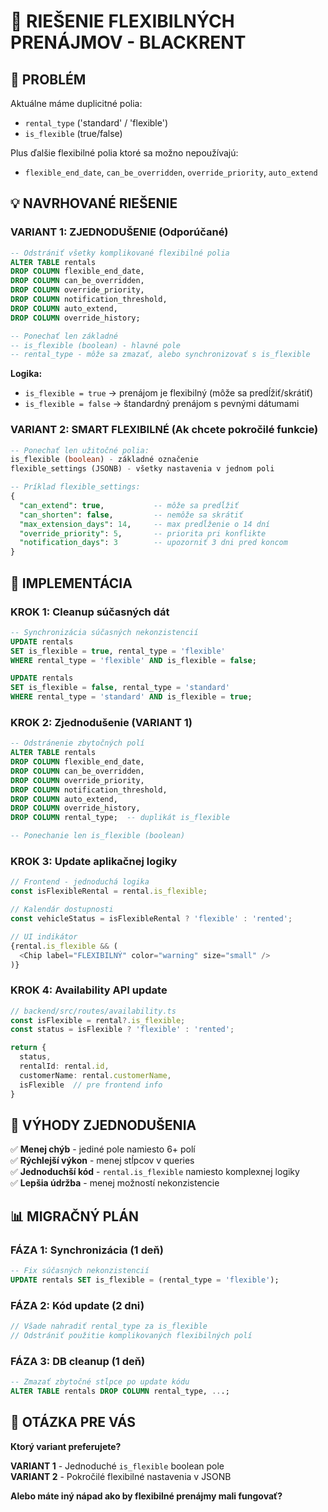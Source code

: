 # 🔄 **RIEŠENIE FLEXIBILNÝCH PRENÁJMOV - BLACKRENT**

## 🎯 **PROBLÉM**
Aktuálne máme duplicitné polia:
- `rental_type` ('standard' / 'flexible') 
- `is_flexible` (true/false)

Plus ďalšie flexibilné polia ktoré sa možno nepoužívajú:
- `flexible_end_date`, `can_be_overridden`, `override_priority`, `auto_extend`

## 💡 **NAVRHOVANÉ RIEŠENIE**

### **VARIANT 1: ZJEDNODUŠENIE (Odporúčané)**
```sql
-- Odstrániť všetky komplikované flexibilné polia
ALTER TABLE rentals 
DROP COLUMN flexible_end_date,
DROP COLUMN can_be_overridden, 
DROP COLUMN override_priority,
DROP COLUMN notification_threshold,
DROP COLUMN auto_extend,
DROP COLUMN override_history;

-- Ponechať len základné
-- is_flexible (boolean) - hlavné pole
-- rental_type - môže sa zmazať, alebo synchronizovať s is_flexible
```

**Logika:**
- `is_flexible = true` → prenájom je flexibilný (môže sa predĺžiť/skrátiť)
- `is_flexible = false` → štandardný prenájom s pevnými dátumami

### **VARIANT 2: SMART FLEXIBILNÉ (Ak chcete pokročilé funkcie)**
```sql
-- Ponechať len užitočné polia:
is_flexible (boolean) - základné označenie
flexible_settings (JSONB) - všetky nastavenia v jednom poli

-- Príklad flexible_settings:
{
  "can_extend": true,           -- môže sa predĺžiť
  "can_shorten": false,         -- nemôže sa skrátiť  
  "max_extension_days": 14,     -- max predĺženie o 14 dní
  "override_priority": 5,       -- priorita pri konflikte
  "notification_days": 3        -- upozorniť 3 dni pred koncom
}
```

## 🔧 **IMPLEMENTÁCIA**

### **KROK 1: Cleanup súčasných dát**
```sql
-- Synchronizácia súčasných nekonzistencií
UPDATE rentals 
SET is_flexible = true, rental_type = 'flexible'
WHERE rental_type = 'flexible' AND is_flexible = false;

UPDATE rentals 
SET is_flexible = false, rental_type = 'standard'  
WHERE rental_type = 'standard' AND is_flexible = true;
```

### **KROK 2: Zjednodušenie (VARIANT 1)**
```sql
-- Odstránenie zbytočných polí
ALTER TABLE rentals 
DROP COLUMN flexible_end_date,
DROP COLUMN can_be_overridden, 
DROP COLUMN override_priority,
DROP COLUMN notification_threshold,
DROP COLUMN auto_extend,
DROP COLUMN override_history,
DROP COLUMN rental_type;  -- duplikát is_flexible

-- Ponechanie len is_flexible (boolean)
```

### **KROK 3: Update aplikačnej logiky**
```typescript
// Frontend - jednoduchá logika
const isFlexibleRental = rental.is_flexible;

// Kalendár dostupnosti
const vehicleStatus = isFlexibleRental ? 'flexible' : 'rented';

// UI indikátor
{rental.is_flexible && (
  <Chip label="FLEXIBILNÝ" color="warning" size="small" />
)}
```

### **KROK 4: Availability API update**
```typescript
// backend/src/routes/availability.ts
const isFlexible = rental?.is_flexible;
const status = isFlexible ? 'flexible' : 'rented';

return {
  status,
  rentalId: rental.id,
  customerName: rental.customerName,
  isFlexible  // pre frontend info
}
```

## 🎯 **VÝHODY ZJEDNODUŠENIA**

✅ **Menej chýb** - jediné pole namiesto 6+ polí  
✅ **Rýchlejší výkon** - menej stĺpcov v queries  
✅ **Jednoduchší kód** - `rental.is_flexible` namiesto komplexnej logiky  
✅ **Lepšia údržba** - menej možností nekonzistencie  

## 📊 **MIGRAČNÝ PLÁN**

### **FÁZA 1: Synchronizácia (1 deň)**
```sql
-- Fix súčasných nekonzistencií
UPDATE rentals SET is_flexible = (rental_type = 'flexible');
```

### **FÁZA 2: Kód update (2 dni)**
```typescript  
// Všade nahradiť rental_type za is_flexible
// Odstrániť použitie komplikovaných flexibilných polí
```

### **FÁZA 3: DB cleanup (1 deň)**
```sql
-- Zmazať zbytočné stĺpce po update kódu
ALTER TABLE rentals DROP COLUMN rental_type, ...;
```

## 🤔 **OTÁZKA PRE VÁS**

**Ktorý variant preferujete?**

**VARIANT 1** - Jednoduché `is_flexible` boolean pole  
**VARIANT 2** - Pokročilé flexibilné nastavenia v JSONB

**Alebo máte iný nápad ako by flexibilné prenájmy mali fungovať?** 